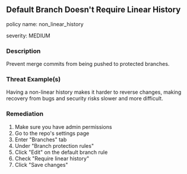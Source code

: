 ## Default Branch Doesn't Require Linear History
policy name: non_linear_history

severity: MEDIUM

### Description
Prevent merge commits from being pushed to protected branches.

### Threat Example(s)
Having a non-linear history makes it harder to reverse changes, making recovery from bugs and security risks slower and more difficult.



### Remediation
1. Make sure you have admin permissions
2. Go to the repo's settings page
3. Enter "Branches" tab
4. Under "Branch protection rules"
5. Click "Edit" on the default branch rule
6. Check "Require linear history"
7. Click "Save changes"



